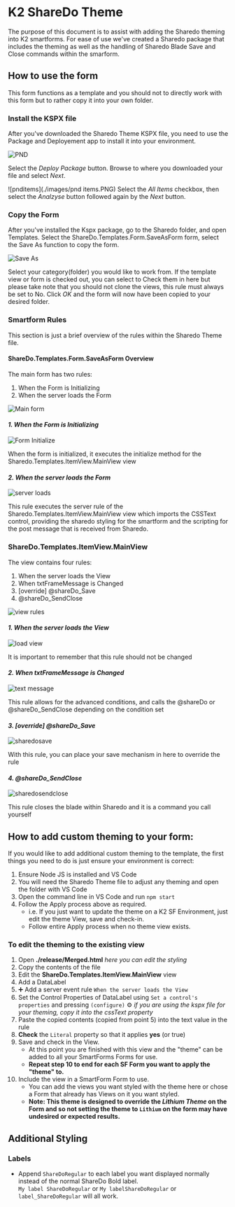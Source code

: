 # K2 ShareDo Theme

The purpose of this document is to assist with adding the Sharedo theming into K2 smartforms.
For ease of use we've created a Sharedo package that includes the theming as well as the handling of Sharedo Blade Save and Close commands within the smarform.

## How to use the form

This form functions as a template and you should not to directly work with this form but to rather copy it into your own folder.


### Install the KSPX file

After you've downloaded the Sharedo Theme KSPX file, you need to use the Package and Deployement app to install it into your environment.

![PND](./images/pnd.PNG)

Select the _Deploy Package_ button. Browse to where you downloaded your file and select _Next_.

![pnditems](./images/pnd items.PNG)
Select the _All Items_ checkbox, then select  the  _Analzyse_ button followed again by the _Next_ button.
 
### Copy the Form
After you've installed the Kspx package, go to the Sharedo folder, and open Templates. Select the ShareDo.Templates.Form.SaveAsForm form, select the Save As function to copy the form.

![Save As](./images/saveAs.PNG)

Select your category(folder) you would like to work from.
If the template view or form is checked out, you can select to Check them in here but please take note that you should not clone the views, this rule must always be set to No.
Click _OK_ and the form will now have been copied to your desired folder.

### Smartform Rules
This section is just a brief overview of the rules within the Sharedo Theme file.

#### ShareDo.Templates.Form.SaveAsForm Overview

The main form has two rules: 
1. When the Form is Initializing
2. When the server loads the Form

![Main form](./images/rulesOne.PNG)

#### _1. When the Form is Initializing_

![Form Initialize](./images/formInit.PNG)

When the form is initialized, it executes the initialize method for the Sharedo.Templates.ItemView.MainView view

#### _2. When the server loads the Form_
![server loads](./images/serverloadsForm.PNG)

This rule executes the server rule of the Sharedo.Templates.ItemView.MainView view which imports the CSSText control, providing the sharedo styling for the smartform and the scripting for the post message that is received from Sharedo.

### ShareDo.Templates.ItemView.MainView
The view contains four rules:
1. When the server loads the View
2. When txtFrameMessage is Changed
3. [override] @shareDo_Save
4. @shareDo_SendClose

![view rules](./images/viewRulesOverview.PNG)

#### _1. When the server loads the View_
![load view](./images/loadview.PNG)

It is important to remember that this rule should not be changed

#### _2. When txtFrameMessage is Changed_
![text message](./images/textFrame.PNG)

This rule allows for the advanced conditions, and calls the @shareDo or @shareDo_SendClose depending on the condition set

#### _3. [override] @shareDo_Save_
![sharedosave](./images/sharedoSave.PNG)

With this rule, you can place your save mechanism in here to override the rule

#### _4. @shareDo_SendClose_

![sharedosendclose](./images/sharedoSendClose.PNG)

This rule closes the blade within Sharedo and it is a command you call yourself

## How to add custom theming to your form:

If you would like to add additional custom theming to the template, the first things you need to do is just ensure your environment is correct:

1. Ensure Node JS is installed and VS Code
2. You will need the Sharedo Theme file to adjust any theming and open the folder with VS Code
3. Open the command line in VS Code and run `npm start`
4. Follow the Apply process above as required.
      - i.e. If you just want to update the theme on a K2 SF Environment, just edit the theme View, save and check-in.
      - Follow entire Apply process when no theme view exists.
      
### To edit the theming to the existing view

1. Open **./release/Merged.html**
   _here you can edit the styling_
2. Copy the contents of the file
3. Edit the **ShareDo.Templates.ItemView.MainView** view
4. Add a DataLabel
5. :heavy_plus_sign: Add a server event rule `When the server loads the View`
6. Set the Control Properties of DataLabel using `Set a control's properties` and pressing `(configure)` :gear: 
   _if you are using the kspx file for your theming, copy it into the cssText property_
7. Paste the copied contents (copied from point 5) into the text value in the rule
8. **Check** the `Literal` property so that it applies **yes** (or true)
9. Save and check in the View.
      - At this point you are finished with this view and the "theme" can be added to all your SmartForms Forms for use.
      - **Repeat step 10 to end for each SF Form you want to apply the "theme" to.**
10. Include the view in a SmartForm Form to use.
      - You can add the views you want styled with the theme here or chose a Form that already has Views on it you want styled.  
      - **Note: This theme is designed to override the *Lithium Theme* on the Form and so not setting the theme to `Lithium` on the form may have undesired or expected results.**
  
## Additional Styling
### Labels
  - Append `ShareDoRegular` to each label you want displayed normally instead of the normal ShareDo Bold label.  
    `My label ShareDoRegular` or `My labelShareDoRegular` or  `label_ShareDoRegular` will all work.
